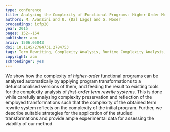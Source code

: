 ```yaml
---
type: conference
title: Analysing the Complexity of Functional Programs: Higher-Order Meets First-Order
authors: M. Avanzini and U. {Dal Lago} and G. Moser
proceedings: icfp20
year: 2015
pages: 152--164
publisher: acm
arxiv: 1506.05043
doi: 10.1145/2784731.2784753
tags: Term Rewriting, Complexity Analysis, Runtime Complexity Analysis, Higher-Order, OCaml, Automation
copyright: acm
schroedinger: yes
---
```


We show how the complexity of *higher-order* functional programs can
be analysed automatically by applying program transformations to a
defunctionalised versions of them, and feeding the result to
existing tools for the complexity analysis of *first-order term rewrite systems*.
This is done while carefully analysing complexity
preservation and reflection of the employed transformations such that 
the complexity of the obtained term rewrite system reflects 
on the complexity of the initial program. Further, we 
describe suitable strategies for the application of the studied
transformations and provide ample experimental data for assessing
the viability of our method.

